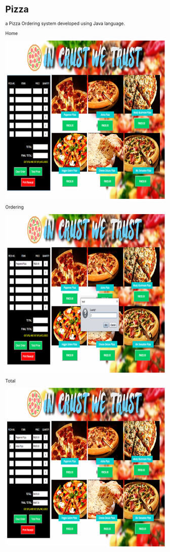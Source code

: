 # Pizza
a Pizza Ordering system developed using Java language.

Home
<p><img src="https://github.com/aisyahzck/Pizza/blob/master/img/home.PNG" width="800" height="500"/> 

Ordering
<p><img src="https://github.com/aisyahzck/Pizza/blob/master/img/order.PNG" width="800" height="500"/> 

Total
<p><img src="https://github.com/aisyahzck/Pizza/blob/master/img/total.PNG" width="800" height="500"/>
